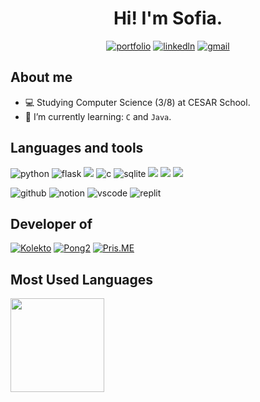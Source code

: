<h1 align="center">
Hi! I'm Sofia.
</h1>

<div align="center"> 
  <a href="https://sofia-saraiva.github.io"><img src="https://img.shields.io/badge/Portfolio-8A2BE2?style=for-the-badge&logo=About.me&logoColor=white" alt="portfolio"></a>
  <a href="https://www.linkedin.com/in/sofia-saraiva-0a73ba22a/"><img src="https://img.shields.io/badge/LinkedIn-0077B5?style=for-the-badge&logo=linkedin&logoColor=white" alt="linkedln"></a>
  <a href="mailto:sofiasaraivalima@gmail.com"><img src="https://img.shields.io/badge/Gmail-D14836?style=for-the-badge&logo=gmail&logoColor=white" alt="gmail"></a>
</div>

## About me
- :computer: Studying Computer Science (3/8) at CESAR School.
- 🌱 I’m currently learning: `C` and `Java`.

## Languages and tools
<img src="https://img.shields.io/badge/Python-FFD43B?style=for-the-badge&logo=python&logoColor=blue" alt="python">  <img src="https://img.shields.io/badge/Flask-000000?style=for-the-badge&logo=flask&logoColor=white" alt="flask">  <img src="https://img.shields.io/badge/Django-092E20?style=for-the-badge&logo=django&logoColor=green"> <img src="https://img.shields.io/badge/C-00599C?style=for-the-badge&logo=c&logoColor=white" alt="c">  <img src="https://img.shields.io/badge/SQLite-07405E?style=for-the-badge&logo=sqlite&logoColor=white" alt="sqlite"> <img src="https://img.shields.io/badge/HTML5-E34F26?style=for-the-badge&logo=html5&logoColor=white"> <img src="https://img.shields.io/badge/CSS3-1572B6?style=for-the-badge&logo=css3&logoColor=white"> <img src="https://img.shields.io/badge/GIT-E44C30?style=for-the-badge&logo=git&logoColor=white">


<img src="https://img.shields.io/badge/GitHub-100000?style=for-the-badge&logo=github&logoColor=white" alt="github">  <img src="https://img.shields.io/badge/Notion-000000?style=for-the-badge&logo=notion&logoColor=white" alt="notion">  <img src="https://img.shields.io/badge/VSCode-0078D4?style=for-the-badge&logo=visual%20studio%20code&logoColor=white" alt="vscode">  <img src="https://img.shields.io/badge/replit-667881?style=for-the-badge&logo=replit&logoColor=white" alt="replit"> 

## Developer of
[![Kolekto](https://github-readme-stats.vercel.app/api/pin/?username=P-E-N-T-E-S&repo=Kolekto&title_color=C9D1D9&icon_color=8B949E&text_color=8B949E&bg_color=0D1117)](https://github.com/P-E-N-T-E-S/Kolekto) [![Pong2](https://github-readme-stats.vercel.app/api/pin/?username=P-E-N-T-E-S&repo=Pong2&title_color=C9D1D9&icon_color=8B949E&text_color=8B949E&bg_color=0D1117)](https://github.com/P-E-N-T-E-S/Pong2) [![Pris.ME](https://github-readme-stats.vercel.app/api/pin/?username=P-E-N-T-E-S&repo=Pris.ME&title_color=C9D1D9&icon_color=8B949E&text_color=8B949E&bg_color=0D1117)](https://github.com/P-E-N-T-E-S/Pris.ME)




## Most Used Languages

<a href="https://github.com/thomazrlima">
    <img align="left" height="150em" src="http://git-stats-definitive.vercel.app/api/top-langs/?username=Sofia-Saraiva&layout=compact&theme=tokyonight"/>
</a>

